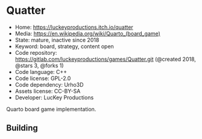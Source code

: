 # Quatter

- Home: https://luckeyproductions.itch.io/quatter
- Media: https://en.wikipedia.org/wiki/Quarto_(board_game)
- State: mature, inactive since 2018
- Keyword: board, strategy, content open
- Code repository: https://gitlab.com/luckeyproductions/games/Quatter.git (@created 2018, @stars 3, @forks 1)
- Code language: C++
- Code license: GPL-2.0
- Code dependency: Urho3D
- Assets license: CC-BY-SA
- Developer: LucKey Productions

Quarto board game implementation.

## Building
